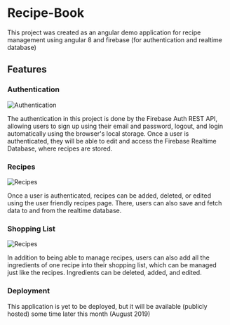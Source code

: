 # Recipe-Book

This project was created as an angular demo application for recipe management using angular 8 and firebase (for authentication and realtime database)

## Features

### Authentication

![Authentication](https://www.pastepic.xyz/images/2019/08/18/image2443553dae4c41c7.png)

The authentication in this project is done by the Firebase Auth REST API, allowing users to sign up using their email and password, logout, and login automatically using the browser's local storage. Once a user is authenticated, they will be able to edit and access the Firebase Realtime Database, where recipes are stored.

### Recipes

![Recipes](https://www.pastepic.xyz/images/2019/08/18/image71bada98457f2e2c.png)

Once a user is authenticated, recipes can be added, deleted, or edited using the user friendly recipes page. There, users can also save and fetch data to and from the realtime database.

### Shopping List

![Recipes](https://www.pastepic.xyz/images/2019/08/18/image06308f62f4029622.png)

In addition to being able to manage recipes, users can also add all the ingredients of one recipe into their shopping list, which can be managed just like the recipes. Ingredients can be deleted, added, and edited.

### Deployment

This application is yet to be deployed, but it will be available (publicly hosted) some time later this month (August 2019)
